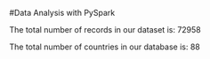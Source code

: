 #Data Analysis with PySpark

The total number of records in our dataset is: 72958

The total number of countries in our database is: 88

